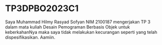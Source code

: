 # TP3DPBO2023C1

Saya Muhammad Hilmy Rasyad Sofyan NIM 2100187 mengerjakan TP 3 dalam mata kuliah Desain Pemograman Berbasis Objek untuk keberkahanNya maka saya tidak melakukan kecurangan seperti yang telah dispesifikasikan. Aamiin.

